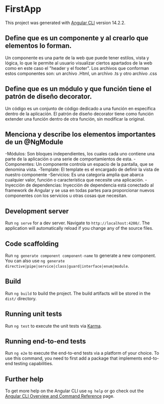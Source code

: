 # FirstApp

This project was generated with [Angular CLI](https://github.com/angular/angular-cli) version 14.2.2.

## Define que es un componente y al crearlo que elementos lo forman.

Un componente es una parte de la web que puede tener estilos, vista y lógica, lo que le permite al usuario visualizar ciertos apartados de la web como en este caso el "header y el footer". 
Los archivos que conforman estos componentes son: un archivo .Html, un archivo .ts y otro archivo .css

## Define que es un módulo y que función tiene el patrón de diseño decorator.

Un código es un conjunto de código dedicado a una función en específica dentro de la aplicación.
El patrón de diseño decorator tiene como función extender una función dentro de otra función, sin modificar la original.

## Menciona y describe los elementos importantes de un @NgModule

-Módulos: Son bloques independientes, los cuales cada uno contiene una parte de la aplicación o una serie de comportamientos de esta.
-Componentes: Un componente controla un espacio de la pantalla, que se denomina vista.
-Template: El template es el encargado de definir la vista de nuestro componente
-Servicios: Es una categoría amplia que abarca cualquier valor, función o característica que necesite una aplicación.
-Inyección de dependencias: Inyección de dependencia está conectado al framework de Angular y se usa en todas partes para proporcionar nuevos componentes con los servicios u otras cosas que necesitan.

## Development server

Run `ng serve` for a dev server. Navigate to `http://localhost:4200/`. The application will automatically reload if you change any of the source files.

## Code scaffolding

Run `ng generate component component-name` to generate a new component. You can also use `ng generate directive|pipe|service|class|guard|interface|enum|module`.

## Build

Run `ng build` to build the project. The build artifacts will be stored in the `dist/` directory.

## Running unit tests

Run `ng test` to execute the unit tests via [Karma](https://karma-runner.github.io).

## Running end-to-end tests

Run `ng e2e` to execute the end-to-end tests via a platform of your choice. To use this command, you need to first add a package that implements end-to-end testing capabilities.

## Further help

To get more help on the Angular CLI use `ng help` or go check out the [Angular CLI Overview and Command Reference](https://angular.io/cli) page.
